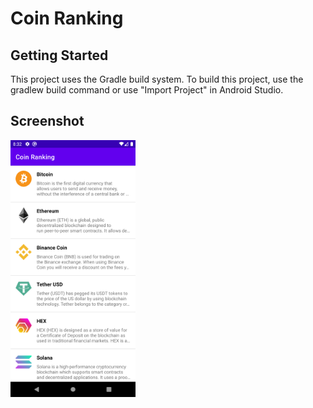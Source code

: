 # Coin Ranking

## Getting Started

This project uses the Gradle build system. To build this project, use the gradlew build command or use "Import Project" in Android Studio.

## Screenshot

<img src="screenshots/coin_ranking_image.png" alt="Coin Ranking App" width="200" />